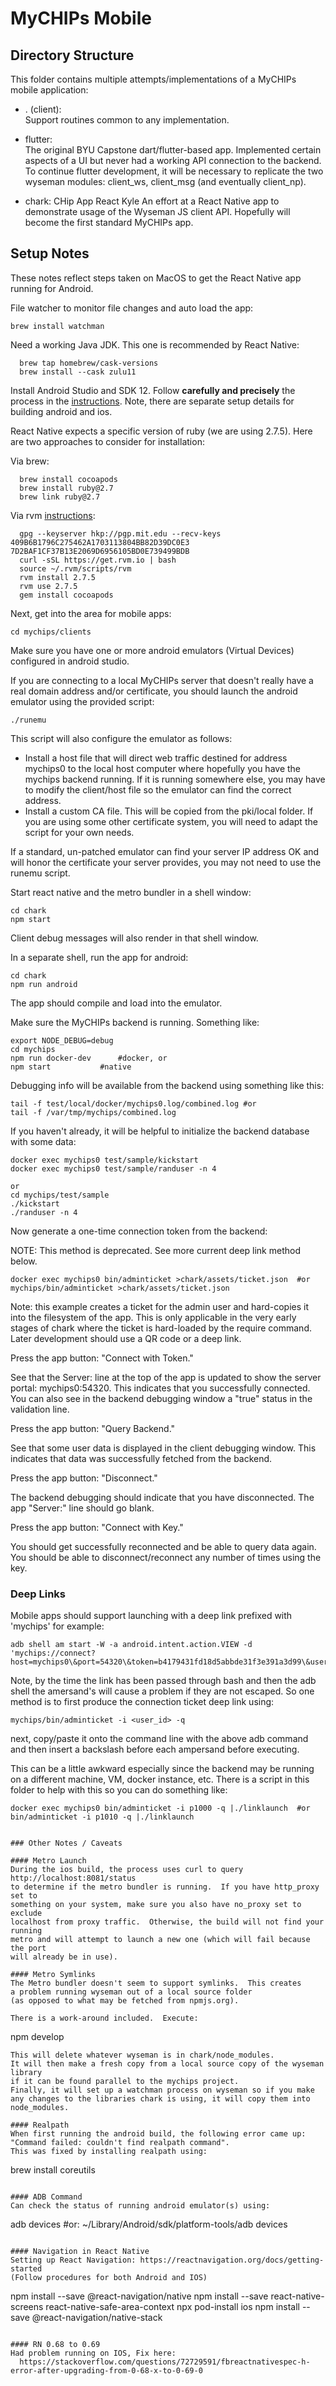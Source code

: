 # MyCHIPs Mobile

## Directory Structure
This folder contains multiple attempts/implementations of a MyCHIPs
mobile application:

- . (client):  
  Support routines common to any implementation.

- flutter:  
  The original BYU Capstone dart/flutter-based app.
  Implemented certain aspects of a UI but never had a working API connection
  to the backend.  To continue flutter development, it will be necessary
  to replicate the two wyseman modules: client_ws, client_msg (and eventually
  client_np).

- chark: CHip App React Kyle
	An effort at a React Native app to demonstrate usage of the Wyseman
	JS client API.  Hopefully will become the first standard MyCHIPs app.

## Setup Notes
These notes reflect steps taken on MacOS to get the React Native app running
for Android.

File watcher to monitor file changes and auto load the app:
```
brew install watchman
```

Need a working Java JDK.  This one is recommended by React Native:
```
  brew tap homebrew/cask-versions
  brew install --cask zulu11
```

Install Android Studio and SDK 12.
Follow **carefully and precisely** the process in the
[instructions](https://reactnative.dev/docs/environment-setup).
Note, there are separate setup details for building android and ios.

React Native expects a specific version of ruby (we are using 2.7.5).
Here are two approaches to consider for installation:

Via brew:
```
  brew install cocoapods
  brew install ruby@2.7
  brew link ruby@2.7
```
Via rvm [instructions](https://rvm.io/rvm/install):
```
  gpg --keyserver hkp://pgp.mit.edu --recv-keys 409B6B1796C275462A1703113804BB82D39DC0E3 7D2BAF1CF37B13E2069D6956105BD0E739499BDB
  curl -sSL https://get.rvm.io | bash
  source ~/.rvm/scripts/rvm
  rvm install 2.7.5
  rvm use 2.7.5
  gem install cocoapods
```

Next, get into the area for mobile apps:
```
cd mychips/clients
```

Make sure you have one or more android emulators (Virtual Devices) configured in android studio.

If you are connecting to a local MyCHIPs server that doesn't really have
a real domain address and/or certificate, you should launch the
android emulator using the provided script:
```
./runemu
```
This script will also configure the emulator as follows:
- Install a host file that will direct web traffic destined for address
  mychips0 to the local host computer where hopefully you have the mychips
  backend running.  If it is running somewhere else, you may have to
  modify the client/host file so the emulator can find the correct address.
- Install a custom CA file.  This will be copied from the pki/local
  folder.  If you are using some other certificate system, you will need
  to adapt the script for your own needs.

If a standard, un-patched emulator can find your server IP address OK
and will honor the certificate your server provides, you may not need
to use the runemu script.

Start react native and the metro bundler in a shell window:
```
cd chark
npm start
```
Client debug messages will also render in that shell window.

In a separate shell, run the app for android:
```
cd chark
npm run android
```
The app should compile and load into the emulator.

Make sure the MyCHIPs backend is running.  Something like:
```
export NODE_DEBUG=debug
cd mychips
npm run docker-dev		#docker, or
npm start			#native
```
Debugging info will be available from the backend using something like this:
```
tail -f test/local/docker/mychips0.log/combined.log	#or
tail -f /var/tmp/mychips/combined.log
```
If you haven't already, it will be helpful to initialize the backend database 
with some data:
```
docker exec mychips0 test/sample/kickstart
docker exec mychips0 test/sample/randuser -n 4

or
cd mychips/test/sample
./kickstart
./randuser -n 4
```
Now generate a one-time connection token from the backend:

NOTE: This method is deprecated.  See more current deep link method below.
```
docker exec mychips0 bin/adminticket >chark/assets/ticket.json	#or
mychips/bin/adminticket >chark/assets/ticket.json
```
Note: this example creates a ticket for the admin user and hard-copies
it into the filesystem of the app.  This is only applicable in the very
early stages of chark where the ticket is hard-loaded by the require
command.  Later development should use a QR code or a deep link.

Press the app button: "Connect with Token."

See that the Server: line at the top of the app is updated to show the
server portal: mychips0:54320.  This indicates that you successfully
connected.  You can also see in the backend debugging window a "true"
status in the validation line.

Press the app button: "Query Backend."

See that some user data is displayed in the client debugging window.
This indicates that data was successfully fetched from the backend.

Press the app button: "Disconnect."

The backend debugging should indicate that you have disconnected.
The app "Server:" line should go blank.

Press the app button: "Connect with Key."

You should get successfully reconnected and be able to query data again.
You should be able to disconnect/reconnect any number of times using
the key.

### Deep Links
Mobile apps should support launching with a deep link prefixed with 'mychips' for example:
```
adb shell am start -W -a android.intent.action.VIEW -d 'mychips://connect?host=mychips0\&port=54320\&token=b4179431fd18d5abbde31f3e391a3d99\&user=p1000'
```
Note, by the time the link has been passed through bash and then the adb shell
the amersand's will cause a problem if they are not escaped.
So one method is to first produce the connection ticket deep link using:
```
mychips/bin/adminticket -i <user_id> -q
```
next, copy/paste it onto the command line with the above adb command and
then insert a backslash before each ampersand before executing.

This can be a little awkward especially since the backend may be running
on a different machine, VM, docker instance, etc.
There is a script in this folder to help with this so you can do something like:
```
docker exec mychips0 bin/adminticket -i p1000 -q |./linklaunch	#or
bin/adminticket -i p1010 -q |./linklaunch


### Other Notes / Caveats

#### Metro Launch
During the ios build, the process uses curl to query http://localhost:8081/status
to determine if the metro bundler is running.  If you have http_proxy set to
something on your system, make sure you also have no_proxy set to exclude
localhost from proxy traffic.  Otherwise, the build will not find your running
metro and will attempt to launch a new one (which will fail because the port
will already be in use).

#### Metro Symlinks
The Metro bundler doesn't seem to support symlinks.  This creates
a problem running wyseman out of a local source folder
(as opposed to what may be fetched from npmjs.org).

There is a work-around included.  Execute:
```
npm develop
```
This will delete whatever wyseman is in chark/node_modules.
It will then make a fresh copy from a local source copy of the wyseman library
if it can be found parallel to the mychips project.
Finally, it will set up a watchman process on wyseman so if you make
any changes to the libraries chark is using, it will copy them into node_modules.

#### Realpath
When first running the android build, the following error came up:
"Command failed: couldn't find realpath command".
This was fixed by installing realpath using:
```
brew install coreutils
```

#### ADB Command
Can check the status of running android emulator(s) using:
```
adb devices		#or:
~/Library/Android/sdk/platform-tools/adb devices

```

#### Navigation in React Native
Setting up React Navigation: https://reactnavigation.org/docs/getting-started
(Follow procedures for both Android and IOS)
```
  npm install --save @react-navigation/native
  npm install --save react-native-screens react-native-safe-area-context
  npx pod-install ios
  npm install --save @react-navigation/native-stack
```

#### RN 0.68 to 0.69
Had problem running on IOS, Fix here:
  https://stackoverflow.com/questions/72729591/fbreactnativespec-h-error-after-upgrading-from-0-68-x-to-0-69-0

